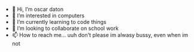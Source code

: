 - 👋 Hi, I’m oscar daton
- 👀 I’m interested in computers 
- 🌱 I’m currently learning to code things 
- 💞️ I’m looking to collaborate on school work 
- 📫 How to reach me... uuh don't please im alwasy bussy, even when im not 
<!---
Oscar06Dayton/Oscar06Dayton is a ✨ special ✨ repository because its `README.md` (this file) appears on your GitHub profile.
You can click the Preview link to take a look at your changes.
--->
